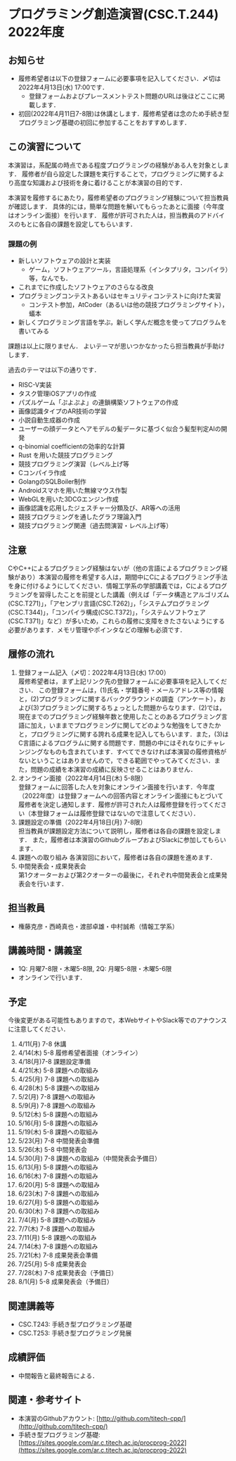 # プログラミング創造演習(CSC.T.244) 2022年度

## お知らせ

* 履修希望者は以下の登録フォームに必要事項を記入してください．〆切は2022年4月13日(水) 17:00です．
  - 登録フォームおよびプレースメントテスト問題のURLは後ほどここに掲載します．
* 初回(2022年4月11日7-8限)は休講とします．履修希望者は念のため手続き型プログラミング基礎の初回に参加することをおすすめします．

## この演習について
本演習は，系配属の時点である程度プログラミングの経験がある人を対象とします．
履修者が自ら設定した課題を実行することで，プログラミングに関するより高度な知識および技術を身に着けることが本演習の目的です．

本演習を履修するにあたり，履修希望者のプログラミング経験について担当教員が確認します．
具体的には，簡単な問題を解いてもらったあとに面接（今年度はオンライン面接）を行います．
履修が許可された人は，担当教員のアドバイスのもとに各自の課題を設定してもらいます．

### 課題の例
* 新しいソフトウェアの設計と実装
  - ゲーム，ソフトウェアツール，言語処理系（インタプリタ，コンパイラ）等，なんでも．
* これまでに作成したソフトウェアのさらなる改良
* プログラミングコンテストあるいはセキュリティコンテストに向けた実習
  - コンテスト参加，AtCoder（あるいは他の競技プログラミングサイト），蟻本
* 新しくプログラミング言語を学ぶ，新しく学んだ概念を使ってプログラムを書いてみる

課題は以上に限りません．
よいテーマが思いつかなかったら担当教員が手助けします．

過去のテーマは以下の通りです．
* RISC-V実装
* タスク管理iOSアプリの作成
* パズルゲーム「ぷよぷよ」の連鎖構築ソフトウェアの作成
* 画像認識タイプのAR技術の学習
* 小説自動生成器の作成
* ユーザーの顔データとヘアモデルの髪データに基づく似合う髪型判定AIの開発
* q-binomial coefficientの効率的な計算
* Rust を用いた競技プログラミング
* 競技プログラミング演習（レベル上げ等
* Cコンパイラ作成
* GolangのSQLBoiler制作
* Androidスマホを用いた無線マウス作製
* WebGLを用いた3DCGエンジン作成
* 画像認識を応用したジェスチャー分類及び、AR等への活用
* 競技プログラミングを通したグラフ理論入門
* 競技プログラミング関連（過去問演習・レベル上げ等）

## 注意
CやC++によるプログラミング経験はないが（他の言語によるプログラミング経験があり）本演習の履修を希望する人は，期間中にCによるプログラミング手法を身に付けるようにしてください．情報工学系の学部講義では，Cによるプログラミングを習得したことを前提とした講義（例えば「データ構造とアルゴリズム(CSC.T271)」，「アセンブリ言語(CSC.T262)」，「システムプログラミング(CSC.T344)」，「コンパイラ構成(CSC.T372)」，「システムソフトウェア(CSC.T371)」など）が多いため，これらの履修に支障をきたさないようにする必要があります．メモリ管理やポインタなどの理解も必須です．

## 履修の流れ
1. 登録フォーム記入（〆切：2022年4月13日(水) 17:00）  
履修希望者は，まず上記リンク先の登録フォームに必要事項を記入してください．
この登録フォームは，(1)氏名・学籍番号・メールアドレス等の情報と，(2)プログラミングに関するバックグラウンドの調査（アンケート），および(3)プログラミングに関するちょっとした問題からなります．(2)では，現在までのプログラミング経験年数と使用したことのあるプログラミング言語に加え，いままでプログラミングに関してどのような勉強をしてきたかと，プログラミングに関する誇れる成果を記入してもらいます．また，(3)はC言語によるプログラムに関する問題です．問題の中にはそれなりにチャレンジングなものも含まれています．すべてできなければ本演習の履修資格がないということはありませんので，できる範囲でやってみてください．また，問題の成績を本演習の成績に反映させることはありません．
2. オンライン面接（2022年4月14日(木) 5-8限）  
登録フォームに回答した人を対象にオンライン面接を行います．今年度（2022年度）は登録フォームへの回答内容とオンライン面接にもとづいて履修者を決定し通知します．履修が許可された人は履修登録を行ってください（本登録フォームは履修登録ではないので注意してください）．
3. 課題設定の準備（2022年4月18日(月) 7-8限）  
担当教員が課題設定方法について説明し，履修者は各自の課題を設定します．
また，履修者は本演習のGithubグループおよびSlackに参加してもらいます．
4. 課題への取り組み
各演習回において，履修者は各自の課題を進めます．
5. 中間発表会・成果発表会  
第1クオーターおよび第2クオーターの最後に，それぞれ中間発表会と成果発表会を行います．

## 担当教員
* 権藤克彦・西崎真也・渡部卓雄・中村誠希（情報工学系）

## 講義時間・講義室
* 1Q: 月曜7-8限・木曜5-8限, 2Q: 月曜5-8限・木曜5-6限
* オンラインで行います．

## 予定
今後変更がある可能性もありますので，本WebサイトやSlack等でのアナウンスに注意してください．

1. 4/11(月) 7-8 休講
2. 4/14(木) 5-8 履修希望者面接（オンライン）
3. 4/18(月)7-8 課題設定準備
4. 4/21(木) 5-8 課題への取組み
5. 4/25(月) 7-8 課題への取組み
6. 4/28(木) 5-8 課題への取組み
7. 5/2(月) 7-8 課題への取組み
8. 5/9(月) 7-8 課題への取組み
9. 5/12(木) 5-8 課題への取組み
10. 5/16(月) 5-8 課題への取組み
11. 5/19(木) 5-8 課題への取組み
12. 5/23(月) 7-8 中間発表会準備
13. 5/26(木) 5-8 中間発表会
14. 5/30(月) 7-8 課題への取組み（中間発表会予備日）
15. 6/13(月) 5-8 課題への取組み
16. 6/16(木) 7-8 課題への取組み
17. 6/20(月) 5-8 課題への取組み
18. 6/23(木) 7-8 課題への取組み
19. 6/27(月) 5-8 課題への取組み
20. 6/30(木) 7-8 課題への取組み
21. 7/4(月) 5-8 課題への取組み
22. 7/7(木) 7-8 課題への取組み
23. 7/11(月) 5-8 課題への取組み
24. 7/14(木) 7-8 課題への取組み
25. 7/21(木) 7-8 成果発表会準備
26. 7/25(月) 5-8 成果発表会
27. 7/28(木) 7-8 成果発表会（予備日）
28. 8/1(月) 5-8 成果発表会（予備日）

## 関連講義等
* CSC.T243: 手続き型プログラミング基礎
* CSC.T253: 手続き型プログラミング発展

## 成績評価
* 中間報告と最終報告による．

## 関連・参考サイト
* 本演習のGithubアカウント: [http://github.com/titech-cpp/](http://github.com/titech-cpp/)
* 手続き型プログラミング基礎: [https://sites.google.com/ar.c.titech.ac.jp/procprog-2022](https://sites.google.com/ar.c.titech.ac.jp/procprog-2022)
